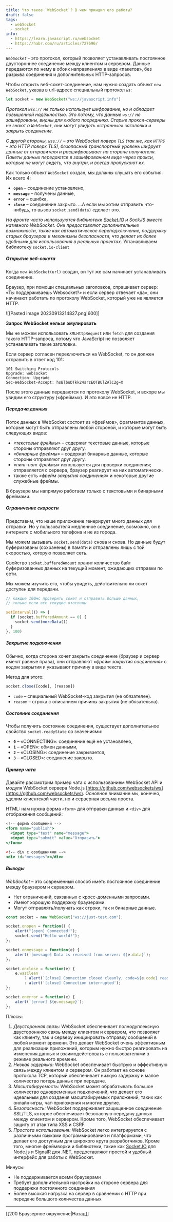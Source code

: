 ```yaml
---
title: Что такое `WebSocket`? В чем принцип его работы?
draft: false
tags:
  - webSocket
  - socket
info:
  - https://learn.javascript.ru/websocket
  - https://habr.com/ru/articles/727696/
---
```

_`WebSocket`_ - это протокол, который позволяет устанавливать постоянное двустороннее соединение между клиентом и сервером. Данные передаются по нему в обоих направлениях в виде «пакетов», без разрыва соединения и дополнительных HTTP-запросов.

Чтобы открыть веб-сокет-соединение, нам нужно создать объект `new WebSocket`, указав в url-адресе специальный протокол `ws`:

```jsx
let socket = new WebSocket("ws://javascript.info")
```

_Протокол `wss://` не только использует шифрование, но и обладает повышенной надёжностью._ _Это потому, что данные `ws://` не зашифрованы, видны для любого посредника. Старые прокси-серверы не знают о `WebSocket`, они могут увидеть «странные» заголовки и закрыть соединение._

_С другой стороны, `wss://` – это WebSocket поверх `TLS` (так же, как `HTTPS` – это HTTP поверх TLS), безопасный транспортный уровень шифрует данные от отправителя и расшифровывает на стороне получателя. Пакеты данных передаются в зашифрованном виде через прокси, которые не могут видеть, что внутри, и всегда пропускают их._

Как только объект `WebSocket` создан, мы должны слушать его события. Их всего 4:

- **`open`** – соединение установлено,
- **`message`** – получены данные,
- **`error`** – ошибка,
- **`close`** – соединение закрыто.
  …А если мы хотим отправить что-нибудь, то вызов `socket.send(data)` сделает это.

_На фронте часто используются библиотеки [Socket.IO](http://socket.io/) и SockJS вместо нативного WebSocket. Они предоставляют дополнительные возможности, такие как автоматическое переподключение, поддержку старых браузеров и механизмы безопасности, что делает их более удобными для использования в реальных проектах._ Устанавливаем библиотеку `socket.io-client`

##### Открытие веб-сокета

Когда `new WebSocket(url)` создан, он тут же сам начинает устанавливать соединение.

Браузер, при помощи специальных заголовков, спрашивает сервер: «Ты поддерживаешь Websocket?» и если сервер отвечает «да», они начинают работать по протоколу WebSocket, который уже не является HTTP.

![[Pasted image 20230913214827.png|600]]

**Запрос WebSocket нельзя эмулировать**

Мы не можем использовать `XMLHttpRequest` или `fetch` для создания такого HTTP-запроса, потому что JavaScript не позволяет устанавливать такие заголовки.

Если сервер согласен переключиться на WebSocket, то он должен отправить в ответ код 101:

```http
101 Switching Protocols
Upgrade: websocket
Connection: Upgrade
Sec-WebSocket-Accept: hsBlbuDTkk24srzEOTBUlZAlC2g=X
```

После этого данные передаются по протоколу WebSocket, и вскоре мы увидим его структуру («фреймы»). И это вовсе не HTTP.

##### Передача данных

Поток данных в WebSocket состоит из «фреймов», фрагментов данных, которые могут быть отправлены любой стороной, и которые могут быть следующих видов:

- _«текстовые фреймы»_ – содержат текстовые данные, которые стороны отправляют друг другу.
- _«бинарные фреймы»_ – содержат бинарные данные, которые стороны отправляют друг другу.
- _«пинг-понг фреймы»_ используется для проверки соединения; отправляется с сервера, браузер реагирует на них автоматически.
- также есть _«фрейм закрытия соединения»_ и некоторые другие служебные фреймы.

В браузере мы напрямую работаем только с текстовыми и бинарными фреймами.

##### Ограничение скорости

Представим, что наше приложение генерирует много данных для отправки. Но у пользователя медленное соединение, возможно, он в интернете с мобильного телефона и не из города.

Мы можем вызывать `socket.send(data)` снова и снова. Но данные будут буферизованы (сохранены) в памяти и отправлены лишь с той скоростью, которую позволяет сеть.

Свойство `socket.bufferedAmount` хранит количество байт буферизованных данных на текущий момент, ожидающих отправки по сети.

Мы можем изучить его, чтобы увидеть, действительно ли сокет доступен для передачи.

```jsx
// каждые 100мс проверить сокет и отправить больше данных,
// только если все текущие отосланы

setInterval(() => {
  if (socket.bufferedAmount == 0) {
    socket.send(moreData())
  }
}, 100)
```

##### Закрытие подключения

Обычно, когда сторона хочет закрыть соединение (браузер и сервер имеют равные права), они отправляют _«фрейм закрытия соединения_» с кодом закрытия и указывают причину в виде текста.

Метод для этого:

```jsx
socket.close([code], [reason])
```

- `code` – специальный WebSocket-код закрытия (не обязателен).
- `reason` – строка с описанием причины закрытия (не обязательна).

##### Состояние соединения

Чтобы получить состояние соединения, существует дополнительное свойство `socket.readyState` со значениями:

- **`0`** – «CONNECTING»: соединение ещё не установлено,
- **`1`** – «OPEN»: обмен данными,
- **`2`** – «CLOSING»: соединение закрывается,
- **`3`** – «CLOSED»: соединение закрыто.

##### Пример чата

Давайте рассмотрим пример чата с использованием WebSocket API и модуля WebSocket сервера Node.js [https://github.com/websockets/ws](https://github.com/websockets/ws). Основное внимание мы, конечно, уделим клиентской части, но и серверная весьма проста.

HTML: нам нужна форма `<form>` для отправки данных и `<div>` для отображения сообщений:

```jsx
<!-- форма сообщений -->
<form name="publish">
  <input type="text" name="message">
  <input type="submit" value="Отправить">
</form>

<!-- div с сообщениями -->
<div id="messages"></div>
```

##### Выводы

_WebSocket_ – это современный способ иметь постоянное соединение между браузером и сервером.

- Нет ограничений, связанных с кросс-доменными запросами.
- Имеют хорошую поддержку браузерами.
- Могут отправлять/получать как строки, так и бинарные данные.

```js
const socket = new WebSocket("ws://just-test.com");

socket.onopen = function() {
    alert("[open] Connected!");
    socket.send("Hello world!");
};

socket.onmessage = function(e) {
    alert(`[message] Data is received from server: ${e.data}`);
};

socket.onclose = function(e) {
    e.wasClean
        ? alert(`[close] Connection closed cleanly, code=${e.code} reason=${e.reason}`)
        : alert('[close] Connection interrupted');
};

socket.onerror = function(e) {
    alert(`[error] ${e.message}`);
};
```

Плюсы:

1. _Двусторонняя связь:_ WebSocket обеспечивает полнодуплексную двустороннюю связь между клиентом и сервером, что позволяет как клиенту, так и серверу инициировать отправку сообщений в любой момент времени. Это делает WebSocket очень эффективным для реализации приложений, которым нужно быстро реагировать на изменения данных и взаимодействовать с пользователями в режиме реального времени.
2. _Низкая задержка:_ WebSocket обеспечивает быструю и эффективную связь между клиентом и сервером. Он работает на основе протокола TCP, который обеспечивает низкую задержку и малое количество потерь данных при передаче.
3. _Масштабируемость:_ WebSocket может обрабатывать большое количество одновременных подключений, что делает его идеальным для создания масштабируемых приложений, таких как онлайн-игры, чат-приложения и многие другие.
4. _Безопасность:_ WebSocket поддерживает защищенное соединение SSL/TLS, которое обеспечивает безопасную передачу данных между клиентом и сервером. Кроме того, WebSocket обеспечивает защиту от атак типа XSS и CSRF.
5. _Простота использования:_ WebSocket легко интегрируется с различными языками программирования и платформами, что делает его доступным для широкого круга разработчиков. Кроме того, многие фреймворки и библиотеки, такие как [Socket.IO](http://socket.io/) для Node.js и SignalR для .NET, предоставляют простой и удобный интерфейс для работы с WebSocket.

Минусы

- Не поддерживается всеми браузерами
- Требует дополнительной настройки на стороне сервера для поддержки постоянного соединения
- Более высокая нагрузка на сервер в сравнении с HTTP при передаче большого количества данных

---

[[200 Браузерное окружение|Назад]]
